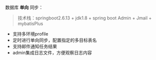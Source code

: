 数据库 **单向** 同步：
> 技术栈：springboot2.6.13 + jdk1.8 + spring boot Admin + Jmail + mybatisPlus

- 支持多环境profile
- 定时进行单向同步，配置指定的多目标表名
- 支持邮件通知任务结果
- admin集成日志文件，方便观察日志内容
